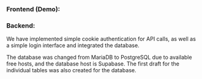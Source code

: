 ### Frontend (Demo):


### Backend:
We have implemented simple cookie authentication for API calls, 
as well as a simple login interface and integrated the database. 

The database was changed from MariaDB to PostgreSQL due to available free hosts, 
and the database host is Supabase. The first draft for the individual tables 
was also created for the database.


